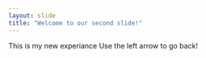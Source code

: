 ```yaml
---
layout: slide
title: "Welcome to our second slide!"
---
```

This is my new experiance
Use the left arrow to go back!
